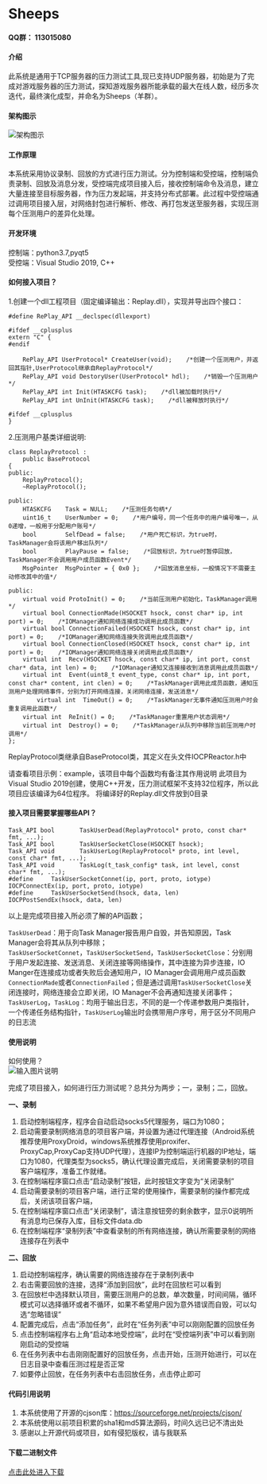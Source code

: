 # Sheeps

#### __QQ群：__ 113015080

#### 介绍

此系统是通用于TCP服务器的压力测试工具,现已支持UDP服务器，初始是为了完成对游戏服务器的压力测试，探知游戏服务器所能承载的最大在线人数，经历多次迭代，最终演化成型，并命名为Sheeps（羊群）。


#### 架构图示

![架构图示](https://images.gitee.com/uploads/images/2020/0319/210948_ce304e88_1564139.png "framework.png")


#### 工作原理

本系统采用协议录制、回放的方式进行压力测试。分为控制端和受控端，控制端负责录制、回放及消息分发，受控端完成项目接入后，接收控制端命令及消息，建立大量连接至目标服务器，作为压力发起端，并支持分布式部署。此过程中受控端通过调用项目接入层，对网络封包进行解析、修改、再打包发送至服务器，实现压测每个压测用户的差异化处理。


#### 开发环境

控制端：python3.7,pyqt5  
受控端：Visual Studio 2019, C++


#### 如何接入项目？
1.创建一个dll工程项目（固定编译输出：Replay.dll），实现并导出四个接口：

```
#define RePlay_API __declspec(dllexport)

#ifdef __cplusplus
extern "C" {
#endif

	RePlay_API UserProtocol* CreateUser(void);    /*创建一个压测用户，并返回其指针,UserProtocol继承自ReplayProtocol*/
	RePlay_API void DestoryUser(UserProtocol* hdl);    /*销毁一个压测用户*/
	RePlay_API int Init(HTASKCFG task);    /*dll被加载时执行*/
	RePlay_API int UnInit(HTASKCFG task);    /*dll被释放时执行*/

#ifdef __cplusplus
}
```
2.压测用户基类详细说明:

```
class ReplayProtocol :
	public BaseProtocol
{
public:
	ReplayProtocol();
	~ReplayProtocol();

public:
	HTASKCFG	Task = NULL;    /*压测任务句柄*/
	uint16_t	UserNumber = 0;    /*用户编号，同一个任务中的用户编号唯一，从0递增，一般用于分配用户账号*/
	bool		SelfDead = false;    /*用户死亡标识，为true时，TaskManager会将该用户移出队列*/
	bool		PlayPause = false;    /*回放标识，为true时暂停回放，TaskManager不会调用用户成员函数Event*/
	MsgPointer	MsgPointer = { 0x0 };    /*回放消息坐标，一般情况下不需要主动修改其中的值*/

public:
	virtual void ProtoInit() = 0;    /*当前压测用户初始化，TaskManager调用*/
	virtual bool ConnectionMade(HSOCKET hsock, const char* ip, int port) = 0;    /*IOManager通知网络连接成功调用此成员函数*/
	virtual bool ConnectionFailed(HSOCKET hsock, const char* ip, int port) = 0;    /*IOManager通知网络连接失败调用此成员函数*/
	virtual bool ConnectionClosed(HSOCKET hsock, const char* ip, int port) = 0;    /*IOManager通知网络连接关闭调用此成员函数*/
	virtual int  Recv(HSOCKET hsock, const char* ip, int port, const char* data, int len) = 0;    /*IOManager通知又连接接收到消息调用此成员函数*/
	virtual int  Event(uint8_t event_type, const char* ip, int port, const char* content, int clen) = 0;    /*TaskManager调用此成员函数，通知压测用户处理网络事件，分别为打开网络连接，关闭网络连接，发送消息*/ 
        virtual int  TimeOut() = 0;    /*TaskManager无事件通知压测用户时会重复调用此函数*/
	virtual int  ReInit() = 0;    /*TaskManager重置用户状态调用*/
	virtual int  Destroy() = 0;    /*TaskManager从队列中移除当前压测用户时调用*/
};
```
ReplayProtocol类继承自BaseProtocol类，其定义在头文件IOCPReactor.h中

请查看项目示例：example，该项目中每个函数均有备注其作用说明
此项目为Visual Studio 2019创建，使用C++开发，压力测试框架不支持32位程序，所以此项目应该编译为64位程序。
将编译好的Replay.dll文件放到0目录


#### 接入项目需要掌握哪些API？


``` 
Task_API bool		TaskUserDead(ReplayProtocol* proto, const char* fmt, ...);  
Task_API bool		TaskUserSocketClose(HSOCKET hsock);  
Task_API void		TaskUserLog(ReplayProtocol* proto, int level, const char* fmt, ...);  
Task_API void		TaskLog(t_task_config* task, int level, const char* fmt, ...);  
#define		TaskUserSocketConnet(ip, port, proto, iotype)	IOCPConnectEx(ip, port, proto, iotype)  
#define		TaskUserSocketSend(hsock, data, len)	IOCPPostSendEx(hsock, data, len)  
```


以上是完成项目接入所必须了解的API函数；
  
`TaskUserDead`：用于向Task Manager报告用户自毁，并告知原因，Task Manager会将其从队列中移除；  
`TaskUserSocketConnet`，`TaskUserSocketSend`，`TaskUserSocketClose`：分别用于用户发起连接、发送消息、关闭连接等网络操作，其中连接为异步连接，IO Manger在连接成功或者失败后会通知用户，IO Manager会调用用户成员函数`ConnectionMade`或者`ConnectionFailed`；但是通过调用`TaskUserSocketClose`关闭连接时，网络连接会立即关闭，IO Manager不会再通知连接关闭事件；  
`TaskUserLog`，`TaskLog`：均用于输出日志，不同的是一个传递参数用户类指针，一个传递任务结构指针，`TaskUserLog`输出时会携带用户序号，用于区分不同用户的日志流



#### 使用说明

如何使用？  
 ![输入图片说明](https://images.gitee.com/uploads/images/2020/0319/212425_4f13ccde_1564139.png "界面.png")

完成了项目接入，如何进行压力测试呢？总共分为两步；一，录制；二，回放。

__一、录制__
1.	启动控制端程序，程序会自动启动socks5代理服务，端口为1080；
2.	启动需要录制网络消息的项目客户端，并设置为通过代理连接（Android系统推荐使用ProxyDroid，windows系统推荐使用proxifer、ProxyCap,ProxyCap支持UDP代理），连接IP为控制端运行机器的IP地址，端口为1080，代理类型为socks5，确认代理设置完成后，关闭需要录制的项目客户端程序，准备工作就绪。
3.	在控制端程序窗口点击“启动录制”按钮，此时按钮文字变为“关闭录制”
4.	启动需要录制的项目客户端，进行正常的使用操作，需要录制的操作都完成后，关闭该项目客户端，
5.	在控制端程序窗口点击“关闭录制”，请注意按钮旁的剩余数字，显示0说明所有消息均已保存入库，目标文件data.db
6.	在控制端程序“录制列表”中查看录制的所有网络连接，确认所需要录制的网络连接存在列表中

__二、回放__
1.	启动控制端程序，确认需要的网络连接存在于录制列表中
2.	右击需要回放的连接，选择“添加到回放”，此时在回放栏可以看到
3.	在回放栏中选择默认项目，需要压测用户的总数，单次数量，时间间隔，循环模式可以选择循环或者不循环，如果不希望用户因为意外错误而自毁，可以勾选“忽略错误”
4.	配置完成后，点击“添加任务”，此时在“任务列表”中可以刚刚配置的回放任务
5.	点击控制端程序右上角“启动本地受控端”，此时在“受控端列表”中可以看到刚刚启动的受控端
6.	在任务列表中右击刚刚配置好的回放任务，点击开始，压测开始进行，可以在日志目录中查看压测过程是否正常
7.	如要停止回放，在任务列表中右击回放任务，点击停止即可


#### 代码引用说明

1. 本系统使用了开源的cjson库：https://sourceforge.net/projects/cjson/
2. 本系统使用以前项目积累的sha1和md5算法源码，时间久远已记不清出处
3. 感谢以上开源代码或项目，如有侵犯版权，请与我联系

#### 下载二进制文件
[点击此处进入下载](https://gitee.com/lutianming/Sheeps/releases)
